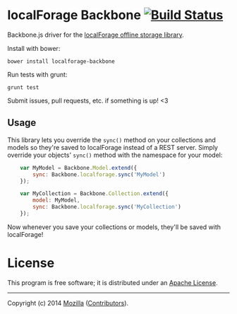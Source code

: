 # localForage Backbone [![Build Status](https://secure.travis-ci.org/mozilla/localForage-backbone.png?branch=master)](http://travis-ci.org/mozilla/localForage-backbone)

Backbone.js driver for the
[localForage offline storage library](https://github.com/mozilla/localForage).

Install with bower:

    bower install localforage-backbone

Run tests with grunt:

    grunt test

Submit issues, pull requests, etc. if something is up! <3

## Usage

This library lets you override the `sync()` method on your collections and
models so they're saved to localForage instead of a REST server. Simply
override your objects' `sync()` method with the namespace for your model:

```javascript
    var MyModel = Backbone.Model.extend({
        sync: Backbone.localforage.sync('MyModel')
    });

    var MyCollection = Backbone.Collection.extend({
        model: MyModel,
        sync: Backbone.localforage.sync('MyCollection')
    });
```

Now whenever you save your collections or models, they'll be saved with
localForage!

# License

This program is free software; it is distributed under an
[Apache License](http://github.com/mozilla/localForage-backbone/blob/master/LICENSE).

---

Copyright (c) 2014 [Mozilla](https://mozilla.org)
([Contributors](https://github.com/mozilla/localForage-backbone/graphs/contributors)).
